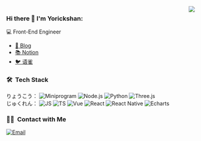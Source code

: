 <img align='right' src="https://github-readme-stats.vercel.app/api?username=yorickshan&show_icons=true&hide_border=true">

### Hi there 👋 I'm Yorickshan:

💻 Front-End Engineer<br>
<!-- 🔭 I’m currently working on Shouqianba<br> -->
- [📝 Blog](https://yorickshan.netlify.app/)<br>
- [📚 Notion](https://nettle-desk-424.notion.site/yorickshan-77663118e1d444709c2e24f69ece471e)
- [🐦 语雀](https://www.yuque.com/yorickshan)

### 🛠 &nbsp;Tech Stack
りょうこう：
![Miniprogram](https://img.shields.io/badge/-Miniprogram-333333?style=flat&logo=wechat)
![Node.js](https://img.shields.io/badge/-Node-333333?style=flat&logo=node.js)
![Python](https://img.shields.io/badge/-Python-333333?style=flat&logo=python)
![Three.js](https://img.shields.io/badge/-Three.js-333333?style=flat&logo=three.js)
<br>
じゅくれん：
![JS](https://img.shields.io/badge/-JS-333333?style=flat&logo=javascript)
![TS](https://img.shields.io/badge/-TS-333333?style=flat&logo=typescript)
![Vue](https://img.shields.io/badge/-Vue-333333?style=flat&logo=vue.js)
![React](https://img.shields.io/badge/-React-333333?style=flat&logo=react)
![React Native](https://img.shields.io/badge/-React_Native-333333?style=flat&logo=react)
![Echarts](https://img.shields.io/badge/-Echarts-333333?style=flat&logo=Apache-ECharts)

### 🤝🏻 &nbsp;Contact with Me
<a href="mailto:yorickshan@gmail.com"><img alt="Email" src="https://img.shields.io/badge/Email-yorickshan@gmail.com-blue?style=flat-square&logo=gmail"></a>
